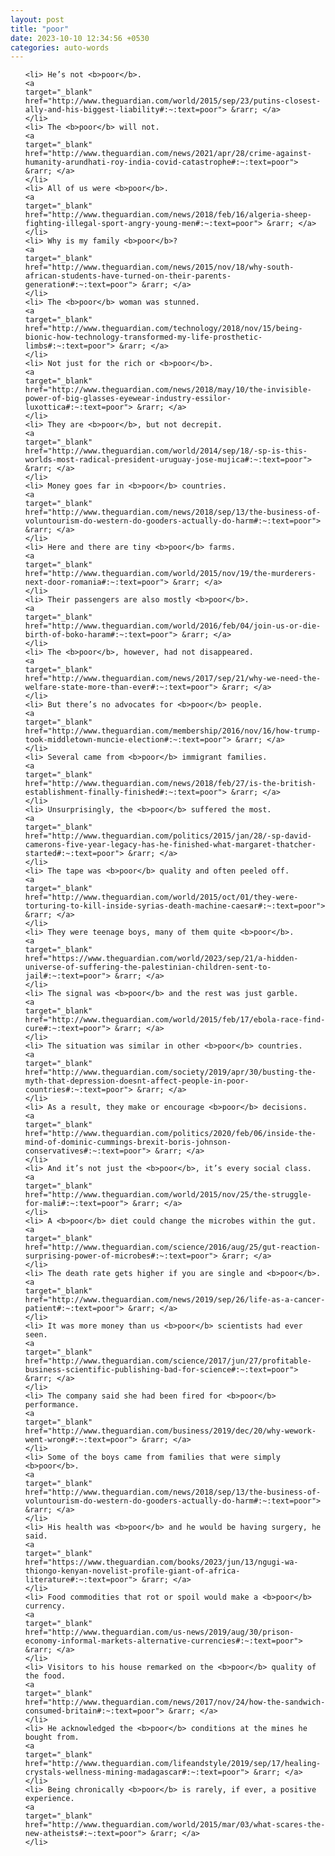 ```yaml
---
layout: post
title: "poor"
date: 2023-10-10 12:34:56 +0530
categories: auto-words
---
```

<ol>

    <li> He’s not <b>poor</b>.
    <a 
    target="_blank" 
    href="http://www.theguardian.com/world/2015/sep/23/putins-closest-ally-and-his-biggest-liability#:~:text=poor"> &rarr; </a>
    </li>
    <li> The <b>poor</b> will not.
    <a 
    target="_blank" 
    href="http://www.theguardian.com/news/2021/apr/28/crime-against-humanity-arundhati-roy-india-covid-catastrophe#:~:text=poor"> &rarr; </a>
    </li>
    <li> All of us were <b>poor</b>.
    <a 
    target="_blank" 
    href="http://www.theguardian.com/news/2018/feb/16/algeria-sheep-fighting-illegal-sport-angry-young-men#:~:text=poor"> &rarr; </a>
    </li>
    <li> Why is my family <b>poor</b>?
    <a 
    target="_blank" 
    href="http://www.theguardian.com/news/2015/nov/18/why-south-african-students-have-turned-on-their-parents-generation#:~:text=poor"> &rarr; </a>
    </li>
    <li> The <b>poor</b> woman was stunned.
    <a 
    target="_blank" 
    href="http://www.theguardian.com/technology/2018/nov/15/being-bionic-how-technology-transformed-my-life-prosthetic-limbs#:~:text=poor"> &rarr; </a>
    </li>
    <li> Not just for the rich or <b>poor</b>.
    <a 
    target="_blank" 
    href="http://www.theguardian.com/news/2018/may/10/the-invisible-power-of-big-glasses-eyewear-industry-essilor-luxottica#:~:text=poor"> &rarr; </a>
    </li>
    <li> They are <b>poor</b>, but not decrepit.
    <a 
    target="_blank" 
    href="http://www.theguardian.com/world/2014/sep/18/-sp-is-this-worlds-most-radical-president-uruguay-jose-mujica#:~:text=poor"> &rarr; </a>
    </li>
    <li> Money goes far in <b>poor</b> countries.
    <a 
    target="_blank" 
    href="http://www.theguardian.com/news/2018/sep/13/the-business-of-voluntourism-do-western-do-gooders-actually-do-harm#:~:text=poor"> &rarr; </a>
    </li>
    <li> Here and there are tiny <b>poor</b> farms.
    <a 
    target="_blank" 
    href="http://www.theguardian.com/world/2015/nov/19/the-murderers-next-door-romania#:~:text=poor"> &rarr; </a>
    </li>
    <li> Their passengers are also mostly <b>poor</b>.
    <a 
    target="_blank" 
    href="http://www.theguardian.com/world/2016/feb/04/join-us-or-die-birth-of-boko-haram#:~:text=poor"> &rarr; </a>
    </li>
    <li> The <b>poor</b>, however, had not disappeared.
    <a 
    target="_blank" 
    href="http://www.theguardian.com/news/2017/sep/21/why-we-need-the-welfare-state-more-than-ever#:~:text=poor"> &rarr; </a>
    </li>
    <li> But there’s no advocates for <b>poor</b> people.
    <a 
    target="_blank" 
    href="http://www.theguardian.com/membership/2016/nov/16/how-trump-took-middletown-muncie-election#:~:text=poor"> &rarr; </a>
    </li>
    <li> Several came from <b>poor</b> immigrant families.
    <a 
    target="_blank" 
    href="http://www.theguardian.com/news/2018/feb/27/is-the-british-establishment-finally-finished#:~:text=poor"> &rarr; </a>
    </li>
    <li> Unsurprisingly, the <b>poor</b> suffered the most.
    <a 
    target="_blank" 
    href="http://www.theguardian.com/politics/2015/jan/28/-sp-david-camerons-five-year-legacy-has-he-finished-what-margaret-thatcher-started#:~:text=poor"> &rarr; </a>
    </li>
    <li> The tape was <b>poor</b> quality and often peeled off.
    <a 
    target="_blank" 
    href="http://www.theguardian.com/world/2015/oct/01/they-were-torturing-to-kill-inside-syrias-death-machine-caesar#:~:text=poor"> &rarr; </a>
    </li>
    <li> They were teenage boys, many of them quite <b>poor</b>.
    <a 
    target="_blank" 
    href="https://www.theguardian.com/world/2023/sep/21/a-hidden-universe-of-suffering-the-palestinian-children-sent-to-jail#:~:text=poor"> &rarr; </a>
    </li>
    <li> The signal was <b>poor</b> and the rest was just garble.
    <a 
    target="_blank" 
    href="http://www.theguardian.com/world/2015/feb/17/ebola-race-find-cure#:~:text=poor"> &rarr; </a>
    </li>
    <li> The situation was similar in other <b>poor</b> countries.
    <a 
    target="_blank" 
    href="http://www.theguardian.com/society/2019/apr/30/busting-the-myth-that-depression-doesnt-affect-people-in-poor-countries#:~:text=poor"> &rarr; </a>
    </li>
    <li> As a result, they make or encourage <b>poor</b> decisions.
    <a 
    target="_blank" 
    href="http://www.theguardian.com/politics/2020/feb/06/inside-the-mind-of-dominic-cummings-brexit-boris-johnson-conservatives#:~:text=poor"> &rarr; </a>
    </li>
    <li> And it’s not just the <b>poor</b>, it’s every social class.
    <a 
    target="_blank" 
    href="http://www.theguardian.com/world/2015/nov/25/the-struggle-for-mali#:~:text=poor"> &rarr; </a>
    </li>
    <li> A <b>poor</b> diet could change the microbes within the gut.
    <a 
    target="_blank" 
    href="http://www.theguardian.com/science/2016/aug/25/gut-reaction-surprising-power-of-microbes#:~:text=poor"> &rarr; </a>
    </li>
    <li> The death rate gets higher if you are single and <b>poor</b>.
    <a 
    target="_blank" 
    href="http://www.theguardian.com/news/2019/sep/26/life-as-a-cancer-patient#:~:text=poor"> &rarr; </a>
    </li>
    <li> It was more money than us <b>poor</b> scientists had ever seen.
    <a 
    target="_blank" 
    href="http://www.theguardian.com/science/2017/jun/27/profitable-business-scientific-publishing-bad-for-science#:~:text=poor"> &rarr; </a>
    </li>
    <li> The company said she had been fired for <b>poor</b> performance.
    <a 
    target="_blank" 
    href="http://www.theguardian.com/business/2019/dec/20/why-wework-went-wrong#:~:text=poor"> &rarr; </a>
    </li>
    <li> Some of the boys came from families that were simply <b>poor</b>.
    <a 
    target="_blank" 
    href="http://www.theguardian.com/news/2018/sep/13/the-business-of-voluntourism-do-western-do-gooders-actually-do-harm#:~:text=poor"> &rarr; </a>
    </li>
    <li> His health was <b>poor</b> and he would be having surgery, he said.
    <a 
    target="_blank" 
    href="https://www.theguardian.com/books/2023/jun/13/ngugi-wa-thiongo-kenyan-novelist-profile-giant-of-africa-literature#:~:text=poor"> &rarr; </a>
    </li>
    <li> Food commodities that rot or spoil would make a <b>poor</b> currency.
    <a 
    target="_blank" 
    href="http://www.theguardian.com/us-news/2019/aug/30/prison-economy-informal-markets-alternative-currencies#:~:text=poor"> &rarr; </a>
    </li>
    <li> Visitors to his house remarked on the <b>poor</b> quality of the food.
    <a 
    target="_blank" 
    href="http://www.theguardian.com/news/2017/nov/24/how-the-sandwich-consumed-britain#:~:text=poor"> &rarr; </a>
    </li>
    <li> He acknowledged the <b>poor</b> conditions at the mines he bought from.
    <a 
    target="_blank" 
    href="http://www.theguardian.com/lifeandstyle/2019/sep/17/healing-crystals-wellness-mining-madagascar#:~:text=poor"> &rarr; </a>
    </li>
    <li> Being chronically <b>poor</b> is rarely, if ever, a positive experience.
    <a 
    target="_blank" 
    href="http://www.theguardian.com/world/2015/mar/03/what-scares-the-new-atheists#:~:text=poor"> &rarr; </a>
    </li>